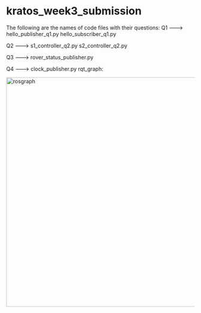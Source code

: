 # kratos_week3_submission

The following are the names of code files with their questions:
Q1 ---> hello_publisher_q1.py
        hello_subscriber_q1.py
        
Q2 ---> s1_controller_q2.py
        s2_controller_q2.py
        
Q3 ---> rover_status_publisher.py

Q4 ---> clock_publisher.py
rqt_graph: 

<img width="1456" height="612" alt="rosgraph" src="https://github.com/user-attachments/assets/b32f5342-4324-4aca-bfc1-e57dc7b29bca" />
